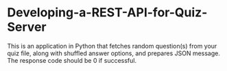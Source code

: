 # Developing-a-REST-API-for-Quiz-Server

This is an application in Python that fetches random question(s) from your quiz file, along with shuffled answer options, and prepares JSON message. The response code should be 0 if successful. 
